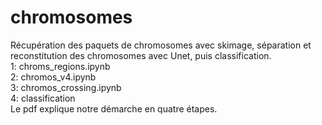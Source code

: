 # chromosomes
Récupération des paquets de chromosomes avec skimage, séparation et reconstitution des chromosomes avec Unet, puis classification.<br>
    1: chroms_regions.ipynb <br>
    2: chromos_v4.ipynb<br>
    3: chromos_crossing.ipynb<br>
    4: classification<br>
Le pdf explique notre démarche en quatre étapes.
